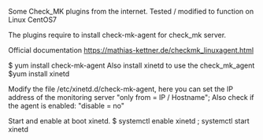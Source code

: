 Some Check_MK plugins from the internet. Tested / modified to function on Linux CentOS7

The plugins require to install check-mk-agent for check_mk server.

Official documentation https://mathias-kettner.de/checkmk_linuxagent.html

$ yum install check-mk-agent
Also install xinetd to use the check_mk_agent
$yum install xinetd

Modify the file /etc/xinetd.d/check-mk-agent, here you can set the IP address of the monitoring server
"only from = IP / Hostname"; Also check if the agent is enabled: "disable  = no"

Start and enable at boot xinetd.
$ systemctl enable xinetd ; systemctl start xinetd
